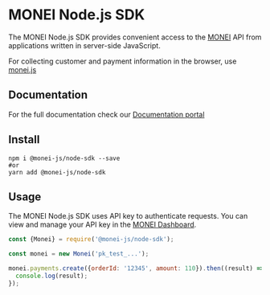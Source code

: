 # MONEI Node.js SDK

The MONEI Node.js SDK provides convenient access to the [MONEI](https://monei.net/) API from applications written in server-side JavaScript.

For collecting customer and payment information in the browser, use [monei.js](https://docs.monei.net/docs/monei-js-overview)

## Documentation

For the full documentation check our [Documentation portal](https://docs.monei.net/)


## Install

```shell script
npm i @monei-js/node-sdk --save
#or 
yarn add @monei-js/node-sdk
```

## Usage

The MONEI Node.js SDK uses API key to authenticate requests. You can view and manage your API key in the [MONEI Dashboard](https://dashboard.monei.net/settings/api).

```js
const {Monei} = require('@monei-js/node-sdk');

const monei = new Monei('pk_test_...');

monei.payments.create({orderId: '12345', amount: 110}).then((result) => {
  console.log(result);
});
```
